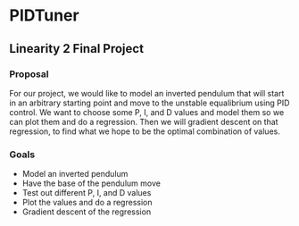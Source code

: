 # PIDTuner

## Linearity 2 Final Project

### Proposal
For our project, we would like to model an inverted pendulum that will start in an arbitrary starting point and move to the unstable equalibrium using PID control. We want to choose some P, I, and D values and model them so we can plot them and do a regression. Then we will gradient descent on that regression, to find what we hope to be the optimal combination of values.

### Goals
- Model an inverted pendulum
- Have the base of the pendulum move
- Test out different P, I, and D values
- Plot the values and do a regression
- Gradient descent of the regression